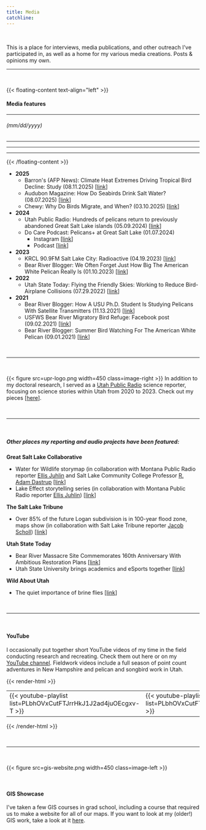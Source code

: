 ```yaml
---
title: Media
catchline:
---
```


</br>

This is a place for interviews, media publications, and other outreach I've participated in, as well as a home for my various media creations. Posts & opinions my own.

___

</br>

{{< floating-content text-align="left" >}}
#### Media features
---
###### (mm/dd/yyyy)
---
---
---
{{< /floating-content >}}

* **2025**
  + Barron's (AFP News): Climate Heat Extremes Driving Tropical Bird Decline: Study (08.11.2025) [[link](https://www.barrons.com/news/climate-heat-extremes-driving-tropical-bird-decline-study-e9439578)]
  + Audubon Magazine: How Do Seabirds Drink Salt Water? (08.07.2025) [[link](https://www.audubon.org/magazine/how-do-seabirds-drink-salt-water)]
  + Chewy: Why Do Birds Migrate, and When? (03.10.2025) [[link](https://www.chewy.com/education/bird-migration)]
* **2024**
  + Utah Public Radio: Hundreds of pelicans return to previously abandoned Great Salt Lake islands (05.09.2024) [[link](https://www.upr.org/environment/2024-05-09/hundreds-of-pelicans-return-to-previously-abandoned-great-salt-lake-islands)]
  + Do Care Podcast: Pelicans+ at Great Salt Lake (01.07.2024)
    - Instagram [[link](https://www.instagram.com/p/C10iM2xJUNo/?utm_source=ig_web_button_share_sheet&igsh=NTYzOWQzNmJjMA==)]
    - Podcast [[link](https://www.iheart.com/podcast/269-do-care-podcast-86554126/episode/pelicans-at-great-salt-lake-with-140124455/)]
* **2023**
  + KRCL 90.9FM Salt Lake City: Radioactive (04.19.2023) [[link](https://krcl.org/blog/radioactive-041923/)]
  + Bear River Blogger: We Often Forget Just How Big The American White Pelican Really Is (01.10.2023) [[link](https://bearriverblogger.com/how-big-american-white-pelican/)]
* **2022**
  + Utah State Today: Flying the Friendly Skies: Working to Reduce Bird-Airplane Collisions (07.29.2022) [[link](https://www.usu.edu/today/story/flying-the-friendly-skies-working-to-reduce-bird-airplane-collisions)]
* **2021**
  + Bear River Blogger: How A USU Ph.D. Student Is Studying Pelicans With Satellite Transmitters (11.13.2021) [[link](https://bearriverblogger.com/usu-student-studying-pelicans/)]
  + USFWS Bear River Migratory Bird Refuge: Facebook post (09.02.2021) [[link](https://www.facebook.com/BearRiverMBR/posts/aimee-van-tatenhove-a-phd-student-at-utah-state-university-has-spent-the-past-co/4881659655194937/)]
  + Bear River Blogger: Summer Bird Watching For The American White Pelican (09.01.2021) [[link](https://bearriverblogger.com/bird-watching-for-pelicans/)]

</br>

___

</br>

{{< figure src=upr-logo.png width=450 class=image-right >}}
In addition to my doctoral research, I served as a [Utah Public Radio](https://www.upr.org/) science reporter, focusing on science stories within Utah from 2020 to 2023. Check out my pieces [[here](https://www.upr.org/people/aimee-van-tatenhove)].

</br>

___

</br>

##### Other places my reporting and audio projects have been featured:
**Great Salt Lake Collaborative**
* Water for Wildlife storymap (in collaboration with Montana Public Radio reporter [Ellis Juhlin](https://www.mtpr.org/people/ellis-juhlin) and Salt Lake Community College Professor [R. Adam Dastrup](https://www.slcc.edu/gis/index.aspx) [[link](https://storymaps.arcgis.com/stories/357445aa8d9e4e50a82901ea667f36c6)]
* Lake Effect storytelling series (in collaboration with Montana Public Radio reporter [Ellis Juhlin](https://www.mtpr.org/people/ellis-juhlin)) [[link](https://greatsaltlakenews.org/lake-resources/great-salt-lake-voices)]

**The Salt Lake Tribune**
* Over 85% of the future Logan subdivision is in 100-year flood zone, maps show (in collaboration with Salt Lake Tribune reporter [Jacob Scholl](https://www.sltrib.com/staff/jscholl/)) [[link](https://www.sltrib.com/news/environment/2023/03/30/over-85-future-logan-subdivision/)]

**Utah State Today**
* Bear River Massacre Site Commemorates 160th Anniversary With Ambitious Restoration Plans [[link](https://www.usu.edu/today/story/upr-bear-river-massacre-site-commemorates-160th-anniversary-with-ambitious-restoration-plans/?nl=876)]
* Utah State University brings academics and eSports together [[link](https://www.usu.edu/today/story/utah-state-university-brings-academics-esports-together)]

**Wild About Utah**
* The quiet importance of brine flies [[link](https://wildaboututah.org/the-quiet-importance-of-brine-flies/)]

</br>

___

</br>

#### YouTube
I occasionally put together short YouTube videos of my time in the field conducting research and recreating. Check them out here or on my [YouTube channel](https://www.youtube.com/channel/UCcfPF8k77F6CO50X3z8fPnQ). Fieldwork videos include a full season of point count adventures in New Hampshire and pelican and songbird work in Utah.

{{< render-html >}}

<table>
<td>{{< youtube-playlist list=PLbhOVxCutFTJrrHkJ1J2ad4juOEcgxv-T >}}</td>
<td>{{< youtube-playlist list=PLbhOVxCutFTK0FTlQT0IkVpeGvws9FNNg >}}</td>
</table>

{{< /render-html >}}

</br>

___

</br>

{{< figure src=gis-website.png width=450 class=image-left >}}

</br>

#### GIS Showcase

I've taken a few GIS courses in grad school, including a course that required us to make a website for all of our maps. If you want to look at my (older!) GIS work, take a look at it [here](https://sites.google.com/view/aimee-van-tatenhoves-gis-site/home).

</br>
</br>